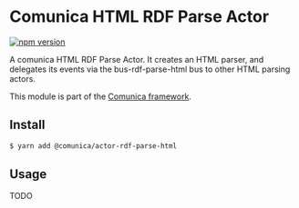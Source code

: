 # Comunica HTML RDF Parse Actor

[![npm version](https://badge.fury.io/js/%40comunica%2Factor-rdf-parse-html.svg)](https://www.npmjs.com/package/@comunica/actor-rdf-parse-html)

A comunica HTML RDF Parse Actor.
It creates an HTML parser, and delegates its events via the bus-rdf-parse-html bus to other HTML parsing actors.

This module is part of the [Comunica framework](https://github.com/comunica/comunica).

## Install

```bash
$ yarn add @comunica/actor-rdf-parse-html
```

## Usage

TODO
